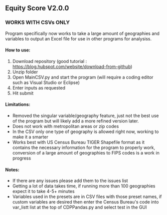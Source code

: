 ## Equity Score V2.0.0

### **WORKS WITH CSVs ONLY**

Program specifically now works to take a large amount of geographies and variables to output an Excel file for use in other programs for analysiss. 

#### How to use:
  1. Download repository (good tutorial : https://blog.hubspot.com/website/download-from-github) 
  2. Unzip folder
  3. Open MainCSV.py and start the program (will require a coding editor such as Visual Studio or Eclipse)
  4. Enter inputs as requested
  5. Hit submit
  
#### Limitations:
  * Removed the singular variable/geography feature, just not the best use of the program but will likely add a more refined version later.
  * Does not work with metropolitan areas or zip codes
  * In the CSV only one type of geography is allowed right now, working to make it a smarter
  * Works best with US Census Bureau TIGER Shapefile format as it contains the necessary information for the program to properly work, conversion of a large amount of geographies to FIPS codes is a work in progress

#### Notes:
  * If there are any issues please add them to the issues list
  * Getting a lot of data takes time, if running more than 100 geographies expect it to take 4-5+ minutes
  * Variables used in the presets are in CSV files with those preset names, if custom variables are desired then enter the Census Bureau's code into var_listt list at the top of CDPPandas.py and select test in the GUI
